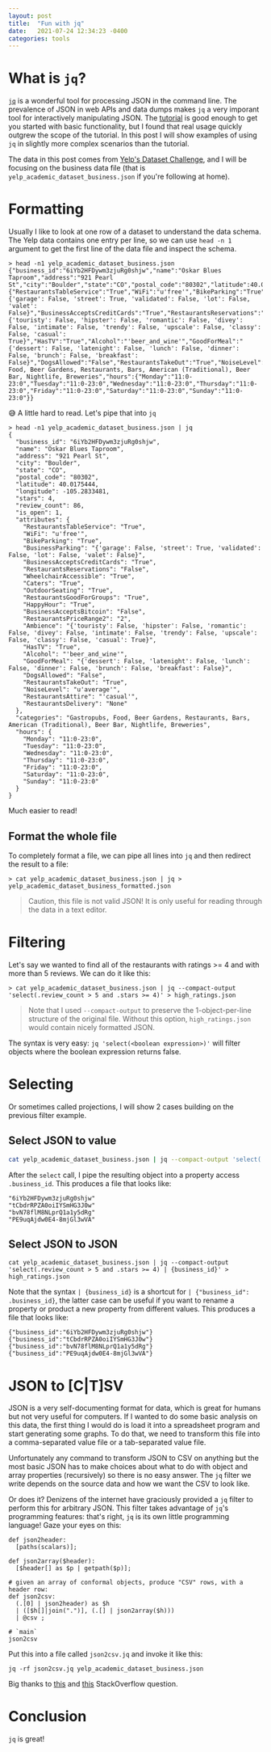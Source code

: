 ```yaml
---
layout: post
title:  "Fun with jq"
date:   2021-07-24 12:34:23 -0400
categories: tools
---
```


# What is `jq`?
[`jq`](https://stedolan.github.io/jq/tutorial/) is a wonderful tool for processing JSON in the command line. 
The prevalence of JSON in web APIs and data dumps makes `jq` a very imporant tool for interactively manipulating JSON.
The [tutorial](https://stedolan.github.io/jq/tutorial/) is good enough to get you started with basic functionality, but I found that real usage quickly outgrew the scope of the tutorial.
In this post I will show examples of using `jq` in slightly more complex scenarios than the tutorial.

The data in this post comes from [Yelp's Dataset Challenge](https://www.yelp.com/dataset/documentation/main), and I will be focusing on the business data file (that is `yelp_academic_dataset_business.json` if you're following at home).

# Formatting

Usually I like to look at one row of a dataset to understand the data schema.
The Yelp data contains one entry per line, so we can use `head -n 1` argument to get the first line of the data file and inspect the schema.

```
> head -n1 yelp_academic_dataset_business.json 
{"business_id":"6iYb2HFDywm3zjuRg0shjw","name":"Oskar Blues Taproom","address":"921 Pearl St","city":"Boulder","state":"CO","postal_code":"80302","latitude":40.0175444,"longitude":-105.2833481,"stars":4.0,"review_count":86,"is_open":1,"attributes":{"RestaurantsTableService":"True","WiFi":"u'free'","BikeParking":"True","BusinessParking":"{'garage': False, 'street': True, 'validated': False, 'lot': False, 'valet': False}","BusinessAcceptsCreditCards":"True","RestaurantsReservations":"False","WheelchairAccessible":"True","Caters":"True","OutdoorSeating":"True","RestaurantsGoodForGroups":"True","HappyHour":"True","BusinessAcceptsBitcoin":"False","RestaurantsPriceRange2":"2","Ambience":"{'touristy': False, 'hipster': False, 'romantic': False, 'divey': False, 'intimate': False, 'trendy': False, 'upscale': False, 'classy': False, 'casual': True}","HasTV":"True","Alcohol":"'beer_and_wine'","GoodForMeal":"{'dessert': False, 'latenight': False, 'lunch': False, 'dinner': False, 'brunch': False, 'breakfast': False}","DogsAllowed":"False","RestaurantsTakeOut":"True","NoiseLevel":"u'average'","RestaurantsAttire":"'casual'","RestaurantsDelivery":"None"},"categories":"Gastropubs, Food, Beer Gardens, Restaurants, Bars, American (Traditional), Beer Bar, Nightlife, Breweries","hours":{"Monday":"11:0-23:0","Tuesday":"11:0-23:0","Wednesday":"11:0-23:0","Thursday":"11:0-23:0","Friday":"11:0-23:0","Saturday":"11:0-23:0","Sunday":"11:0-23:0"}}
```
😅 A little hard to read. Let's pipe that into `jq`
```
> head -n1 yelp_academic_dataset_business.json | jq
{
  "business_id": "6iYb2HFDywm3zjuRg0shjw",
  "name": "Oskar Blues Taproom",
  "address": "921 Pearl St",
  "city": "Boulder",
  "state": "CO",
  "postal_code": "80302",
  "latitude": 40.0175444,
  "longitude": -105.2833481,
  "stars": 4,
  "review_count": 86,
  "is_open": 1,
  "attributes": {
    "RestaurantsTableService": "True",
    "WiFi": "u'free'",
    "BikeParking": "True",
    "BusinessParking": "{'garage': False, 'street': True, 'validated': False, 'lot': False, 'valet': False}",
    "BusinessAcceptsCreditCards": "True",
    "RestaurantsReservations": "False",
    "WheelchairAccessible": "True",
    "Caters": "True",
    "OutdoorSeating": "True",
    "RestaurantsGoodForGroups": "True",
    "HappyHour": "True",
    "BusinessAcceptsBitcoin": "False",
    "RestaurantsPriceRange2": "2",
    "Ambience": "{'touristy': False, 'hipster': False, 'romantic': False, 'divey': False, 'intimate': False, 'trendy': False, 'upscale': False, 'classy': False, 'casual': True}",
    "HasTV": "True",
    "Alcohol": "'beer_and_wine'",
    "GoodForMeal": "{'dessert': False, 'latenight': False, 'lunch': False, 'dinner': False, 'brunch': False, 'breakfast': False}",
    "DogsAllowed": "False",
    "RestaurantsTakeOut": "True",
    "NoiseLevel": "u'average'",
    "RestaurantsAttire": "'casual'",
    "RestaurantsDelivery": "None"
  },
  "categories": "Gastropubs, Food, Beer Gardens, Restaurants, Bars, American (Traditional), Beer Bar, Nightlife, Breweries",
  "hours": {
    "Monday": "11:0-23:0",
    "Tuesday": "11:0-23:0",
    "Wednesday": "11:0-23:0",
    "Thursday": "11:0-23:0",
    "Friday": "11:0-23:0",
    "Saturday": "11:0-23:0",
    "Sunday": "11:0-23:0"
  }
}
```
Much easier to read! 
## Format the whole file
To completely format a file, we can pipe all lines into `jq` and then redirect the result to a file:
```
> cat yelp_academic_dataset_business.json | jq > yelp_academic_dataset_business_formatted.json
```
> Caution, this file is not valid JSON! It is only useful for reading through the data in a text editor.

# Filtering

Let's say we wanted to find all of the restaurants with ratings >= 4 and with more than 5 reviews.
We can do it like this:
```
> cat yelp_academic_dataset_business.json | jq --compact-output 'select(.review_count > 5 and .stars >= 4)' > high_ratings.json
```
> Note that I used `--compact-output` to preserve the 1-object-per-line structure of the original file. Without this option, `high_ratings.json` would contain nicely formatted JSON.

The syntax is very easy: `jq 'select(<boolean expression>)'` will filter objects where the boolean expression returns false.

# Selecting
Or sometimes called projections, I will show 2 cases building on the previous filter example.
## Select JSON to value
```sh
cat yelp_academic_dataset_business.json | jq --compact-output 'select(.review_count > 5 and .stars >= 4) | .business_id' > high_ratings.json
```

After the `select` call, I pipe the resulting object into a property access `.business_id`. 
This produces a file that looks like:
```
"6iYb2HFDywm3zjuRg0shjw"
"tCbdrRPZA0oiIYSmHG3J0w"
"bvN78flM8NLprQ1a1y5dRg"
"PE9uqAjdw0E4-8mjGl3wVA"
```

## Select JSON to JSON
```
cat yelp_academic_dataset_business.json | jq --compact-output 'select(.review_count > 5 and .stars >= 4) | {business_id}' > high_ratings.json
```

Note that the syntax `| {business_id}` is a shortcut for `| {"business_id": .business_id}`, the latter case can be useful if you want to rename a property or product a new property from different values.
This produces a file that looks like:
```
{"business_id":"6iYb2HFDywm3zjuRg0shjw"}
{"business_id":"tCbdrRPZA0oiIYSmHG3J0w"}
{"business_id":"bvN78flM8NLprQ1a1y5dRg"}
{"business_id":"PE9uqAjdw0E4-8mjGl3wVA"}
```

# JSON to [C|T]SV
JSON is a very self-documenting format for data, which is great for humans but not very useful for computers.
If I wanted to do some basic analysis on this data, the first thing I would do is load it into a spreadsheet program and start generating some graphs.
To do that, we need to transform this file into a comma-separated value file or a tab-separated value file.

Unfortunately any command to transform JSON to CSV on anything but the most basic JSON has to make choices about what to do with object and array properties (recursively) so there is no easy answer.
The `jq` filter we write depends on the source data and how we want the CSV to look like.

Or does it?
Denizens of the internet have graciously provided a `jq` filter to perform this for arbitrary JSON.
This filter takes advantage of `jq`'s programming features: that's right, `jq` is its own little programming language!
Gaze your eyes on this:
```
def json2header:
  [paths(scalars)];

def json2array($header):
  [$header[] as $p | getpath($p)];

# given an array of conformal objects, produce "CSV" rows, with a header row:
def json2csv:
  (.[0] | json2header) as $h
  | ([$h[]|join(".")], (.[] | json2array($h))) 
  | @csv ;

# `main`
json2csv
```

Put this into a file called `json2csv.jq` and invoke it like this:

```
jq -rf json2csv.jq yelp_academic_dataset_business.json
```

Big thanks to [this](https://stackoverflow.com/questions/32960857/how-to-convert-arbitrary-simple-json-to-csv-using-jq) and [this](https://stackoverflow.com/questions/57242240/jq-object-cannot-be-csv-formatted-only-array) StackOverflow question.

# Conclusion
`jq` is great!
